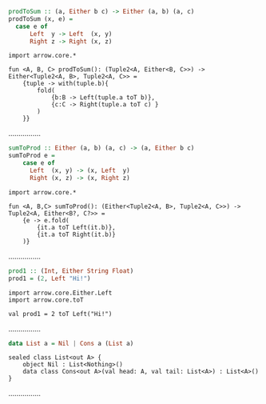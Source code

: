 ```Haskell
prodToSum :: (a, Either b c) -> Either (a, b) (a, c)
prodToSum (x, e) =
  case e of
      Left  y -> Left  (x, y)
      Right z -> Right (x, z)
```
```kotlin:ank:playground
import arrow.core.*

fun <A, B, C> prodToSum(): (Tuple2<A, Either<B, C>>) -> Either<Tuple2<A, B>, Tuple2<A, C>> =
    {tuple -> with(tuple.b){
        fold(
            {b:B -> Left(tuple.a toT b)},
            {c:C -> Right(tuple.a toT c) }
        )
    }}
```
................
```Haskell
sumToProd :: Either (a, b) (a, c) -> (a, Either b c)
sumToProd e =
    case e of
      Left  (x, y) -> (x, Left  y)
      Right (x, z) -> (x, Right z)
```
```kotlin:ank:playground
import arrow.core.*

fun <A, B,C> sumToProd(): (Either<Tuple2<A, B>, Tuple2<A, C>>) -> Tuple2<A, Either<B?, C?>> =
    {e -> e.fold(
        {it.a toT Left(it.b)},
        {it.a toT Right(it.b)}
    )}
```
................
```Haskell
prod1 :: (Int, Either String Float)
prod1 = (2, Left "Hi!")
```
```kotlin:ank:silent
import arrow.core.Either.Left
import arrow.core.toT

val prod1 = 2 toT Left("Hi!")
```
................
```Haskell
data List a = Nil | Cons a (List a)
```
```kotlin:ank:silent
sealed class List<out A> {
    object Nil : List<Nothing>()
    data class Cons<out A>(val head: A, val tail: List<A>) : List<A>()
}
```
................
